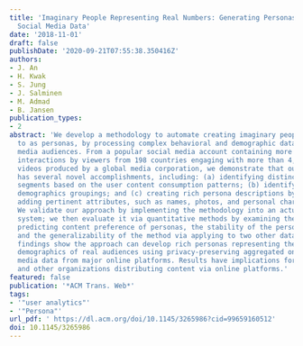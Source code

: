 ```yaml
---
title: 'Imaginary People Representing Real Numbers: Generating Personas from Online
  Social Media Data'
date: '2018-11-01'
draft: false
publishDate: '2020-09-21T07:55:38.350416Z'
authors:
- J. An
- H. Kwak
- S. Jung
- J. Salminen
- M. Admad
- B. Jansen
publication_types:
- 2
abstract: 'We develop a methodology to automate creating imaginary people, referred
  to as personas, by processing complex behavioral and demographic data of social
  media audiences. From a popular social media account containing more than 30 million
  interactions by viewers from 198 countries engaging with more than 4,200 online
  videos produced by a global media corporation, we demonstrate that our methodology
  has several novel accomplishments, including: (a) identifying distinct user behavioral
  segments based on the user content consumption patterns; (b) identifying impactful
  demographics groupings; and (c) creating rich persona descriptions by automatically
  adding pertinent attributes, such as names, photos, and personal characteristics.
  We validate our approach by implementing the methodology into an actual working
  system; we then evaluate it via quantitative methods by examining the accuracy of
  predicting content preference of personas, the stability of the personas over time,
  and the generalizability of the method via applying to two other datasets. Research
  findings show the approach can develop rich personas representing the behavior and
  demographics of real audiences using privacy-preserving aggregated online social
  media data from major online platforms. Results have implications for media companies
  and other organizations distributing content via online platforms.'
featured: false
publication: '*ACM Trans. Web*'
tags:
- '"user analytics"'
- '"Persona"'
url_pdf: ' https://dl.acm.org/doi/10.1145/3265986?cid=99659160512'
doi: 10.1145/3265986
---
```


